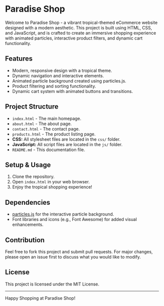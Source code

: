 # Paradise Shop

Welcome to Paradise Shop - a vibrant tropical-themed eCommerce website designed with a modern aesthetic. This project is built using HTML, CSS, and JavaScript, and is crafted to create an immersive shopping experience with animated particles, interactive product filters, and dynamic cart functionality.

## Features
- Modern, responsive design with a tropical theme.
- Dynamic navigation and interactive elements.
- Animated particle background created using particles.js.
- Product filtering and sorting functionality.
- Dynamic cart system with animated buttons and transitions.

## Project Structure
- `index.html` - The main homepage.
- `about.html` - The about page.
- `contact.html` - The contact page.
- `products.html` - The product listing page.
- **CSS:** All stylesheet files are located in the `css/` folder.
- **JavaScript:** All script files are located in the `js/` folder.
- `README.md` - This documentation file.

## Setup & Usage
1. Clone the repository.
2. Open `index.html` in your web browser.
3. Enjoy the tropical shopping experience!

## Dependencies
- [particles.js](https://github.com/VincentGarreau/particles.js/) for the interactive particle background.
- Font libraries and icons (e.g., Font Awesome) for added visual enhancements.

## Contribution
Feel free to fork this project and submit pull requests. For major changes, please open an issue first to discuss what you would like to modify.

## License
This project is licensed under the MIT License.

---

Happy Shopping at Paradise Shop!
